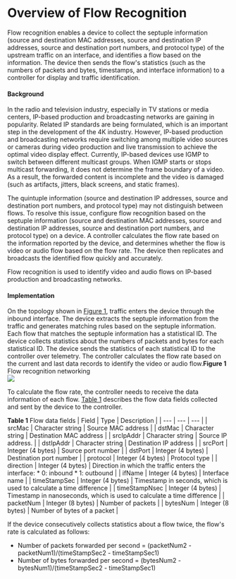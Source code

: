 Overview of Flow Recognition
============================

Flow recognition enables a device to collect the septuple information (source and destination MAC addresses, source and destination IP addresses, source and destination port numbers, and protocol type) of the upstream traffic on an interface, and identifies a flow based on the information. The device then sends the flow's statistics (such as the numbers of packets and bytes, timestamps, and interface information) to a controller for display and traffic identification.

#### Background

In the radio and television industry, especially in TV stations or media centers, IP-based production and broadcasting networks are gaining in popularity. Related IP standards are being formulated, which is an important step in the development of the 4K industry. However, IP-based production and broadcasting networks require switching among multiple video sources or cameras during video production and live transmission to achieve the optimal video display effect. Currently, IP-based devices use IGMP to switch between different multicast groups. When IGMP starts or stops multicast forwarding, it does not determine the frame boundary of a video. As a result, the forwarded content is incomplete and the video is damaged (such as artifacts, jitters, black screens, and static frames).

The quintuple information (source and destination IP addresses, source and destination port numbers, and protocol type) may not distinguish between flows. To resolve this issue, configure flow recognition based on the septuple information (source and destination MAC addresses, source and destination IP addresses, source and destination port numbers, and protocol type) on a device. A controller calculates the flow rate based on the information reported by the device, and determines whether the flow is video or audio flow based on the flow rate. The device then replicates and broadcasts the identified flow quickly and accurately.

Flow recognition is used to identify video and audio flows on IP-based production and broadcasting networks.


#### Implementation

On the topology shown in [Figure 1](#EN-US_CONCEPT_0172373416__fig_dc_ne_flow-recognition_cfg_00001), traffic enters the device through the inbound interface. The device extracts the septuple information from the traffic and generates matching rules based on the septuple information. Each flow that matches the septuple information has a statistical ID. The device collects statistics about the numbers of packets and bytes for each statistical ID. The device sends the statistics of each statistical ID to the controller over telemetry. The controller calculates the flow rate based on the current and last data records to identify the video or audio flow.**Figure 1** Flow recognition networking  
![](figure/en-us_image_0194838511.png)

To calculate the flow rate, the controller needs to receive the data information of each flow. [Table 1](#EN-US_CONCEPT_0172373416__table_01) describes the flow data fields collected and sent by the device to the controller.

**Table 1** Flow data fields
| Field | Type | Description |
| --- | --- | --- |
| srcMac | Character string | Source MAC address |
| dstMac | Character string | Destination MAC address |
| srcIpAddr | Character string | Source IP address. |
| dstIpAddr | Character string | Destination IP address |
| srcPort | Integer (4 bytes) | Source port number |
| dstPort | Integer (4 bytes) | Destination port number |
| protocol | Integer (4 bytes) | Protocol type |
| direction | Integer (4 bytes) | Direction in which the traffic enters the interface:  * 0: inbound * 1: outbound |
| ifName | Integer (4 bytes) | Interface name |
| timeStampSec | Integer (4 bytes) | Timestamp in seconds, which is used to calculate a time difference |
| timeStampNsec | Integer (4 bytes) | Timestamp in nanoseconds, which is used to calculate a time difference |
| packetNum | Integer (8 bytes) | Number of packets |
| bytesNum | Integer (8 bytes) | Number of bytes of a packet |


If the device consecutively collects statistics about a flow twice, the flow's rate is calculated as follows:

* Number of packets forwarded per second = (packetNum2 - packetNum1)/(timeStampSec2 - timeStampSec1)
* Number of bytes forwarded per second = (bytesNum2 - bytesNum1)/(timeStampSec2 - timeStampSec1)